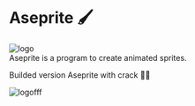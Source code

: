 # Aseprite 🖌️

![logo](https://www.aseprite.org/assets/images/header-logo.png)  
Aseprite is a program to create animated sprites.

Builded version Aseprite with crack  👨‍💻 

![logofff](https://hb.imgix.net/0826accb04b88d10c32a27bf885d71288d9241f3.png)  
